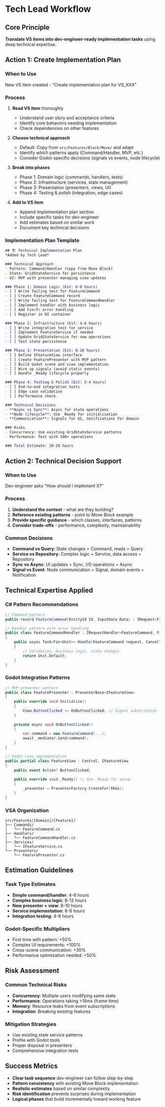 # Tech Lead Workflow

## Core Principle

**Translate VS items into dev-engineer-ready implementation tasks** using deep technical expertise.

## Action 1: Create Implementation Plan

### When to Use
New VS item created - "Create implementation plan for VS_XXX"

### Process
1. **Read VS item** thoroughly
   - Understand user story and acceptance criteria
   - Identify core behaviors needing implementation
   - Check dependencies on other features

2. **Choose technical approach**
   - Default: Copy from `src/Features/Block/Move/` and adapt
   - Identify which patterns apply (Command/Handler, MVP, etc.)
   - Consider Godot-specific decisions (signals vs events, node lifecycle)

3. **Break into phases**
   - Phase 1: Domain logic (commands, handlers, tests)
   - Phase 2: Infrastructure (services, state management) 
   - Phase 3: Presentation (presenters, views, UI)
   - Phase 4: Testing & polish (integration, edge cases)

4. **Add to VS item**
   - Append implementation plan section
   - Include specific tasks for dev-engineer
   - Add estimates based on similar work
   - Document key technical decisions

### Implementation Plan Template
```markdown
## 🏗️ Technical Implementation Plan
*Added by Tech Lead*

### Technical Approach
- Pattern: Command/Handler (copy from Move Block)
- State: GridStateService for persistence
- UI: MVP with presenter managing view updates

### Phase 1: Domain Logic (Est: 6-8 hours)
- [ ] Write failing test for FeatureCommand
- [ ] Create FeatureCommand record
- [ ] Write failing test for FeatureCommandHandler
- [ ] Implement handler with business logic
- [ ] Add Fin<T> error handling
- [ ] Register in DI container

### Phase 2: Infrastructure (Est: 4-6 hours)
- [ ] Write integration test for service
- [ ] Implement FeatureService if needed
- [ ] Update GridStateService for new operations
- [ ] Test state persistence

### Phase 3: Presentation (Est: 8-10 hours)
- [ ] Define IFeatureView interface
- [ ] Create FeaturePresenter with MVP pattern
- [ ] Build Godot scene and view implementation
- [ ] Wire up signals (avoid static events)
- [ ] Handle _Ready lifecycle properly

### Phase 4: Testing & Polish (Est: 2-4 hours)
- [ ] End-to-end integration tests
- [ ] Edge case validation
- [ ] Performance check

### Technical Decisions
- **Async vs Sync**: Async for state operations
- **Node lifecycle**: Use _Ready for initialization
- **Communication**: Signals for UI, notifications for domain

### Risks
- Concurrency: Use existing GridStateService patterns
- Performance: Test with 100+ operations

### Total Estimate: 20-28 hours
```

## Action 2: Technical Decision Support

### When to Use
Dev-engineer asks "How should I implement X?"

### Process
1. **Understand the context** - what are they building?
2. **Reference existing patterns** - point to Move Block example
3. **Provide specific guidance** - which classes, interfaces, patterns
4. **Consider trade-offs** - performance, complexity, maintainability

### Common Decisions
- **Command vs Query**: State changes = Command, reads = Query
- **Service vs Repository**: Complex logic = Service, data access = Repository
- **Sync vs Async**: UI updates = Sync, I/O operations = Async
- **Signal vs Event**: Node communication = Signal, domain events = Notification

## Technical Expertise Applied

### C# Pattern Recommendations
```csharp
// Command pattern
public record FeatureCommand(EntityId Id, InputData Data) : IRequest<Fin<Unit>>;

// Handler pattern with error handling
public class FeatureCommandHandler : IRequestHandler<FeatureCommand, Fin<Unit>>
{
    public async Task<Fin<Unit>> Handle(FeatureCommand request, CancellationToken ct)
    {
        // Validation, business logic, state changes
        return Unit.Default;
    }
}
```

### Godot Integration Patterns
```csharp
// MVP presenter pattern
public class FeaturePresenter : PresenterBase<IFeatureView>
{
    public override void Initialize()
    {
        View.ButtonClicked += OnButtonClicked; // Signal subscription
    }
    
    private async void OnButtonClicked()
    {
        var command = new FeatureCommand(...);
        await _mediator.Send(command);
    }
}

// Godot view implementation
public partial class FeatureView : Control, IFeatureView
{
    public event Action? ButtonClicked;
    
    public override void _Ready() // Use _Ready for setup
    {
        _presenter = PresenterFactory.CreateFor(this);
    }
}
```

### VSA Organization
```
src/Features/[Domain]/[Feature]/
├── Commands/
│   └── FeatureCommand.cs
├── Handlers/
│   └── FeatureCommandHandler.cs
├── Services/
│   └── IFeatureService.cs
└── Presenters/
    └── FeaturePresenter.cs
```

## Estimation Guidelines

### Task Type Estimates
- **Simple command/handler**: 4-6 hours
- **Complex business logic**: 8-12 hours
- **New presenter + view**: 8-10 hours
- **Service implementation**: 6-8 hours
- **Integration testing**: 4-6 hours

### Godot-Specific Multipliers
- First time with pattern: +50%
- Complex UI requirements: +100%
- Cross-scene communication: +30%
- Performance optimization needed: +50%

## Risk Assessment

### Common Technical Risks
- **Concurrency**: Multiple users modifying same state
- **Performance**: Operations taking >16ms (frame time)
- **Memory**: Resource leaks from event subscriptions
- **Integration**: Breaking existing features

### Mitigation Strategies
- Use existing state service patterns
- Profile with Godot tools
- Proper disposal in presenters
- Comprehensive integration tests

## Success Metrics

- **Clear task sequence** dev-engineer can follow step-by-step
- **Pattern consistency** with existing Move Block implementation
- **Realistic estimates** based on similar complexity
- **Risk identification** prevents surprises during implementation
- **Logical phases** that build incrementally toward working feature
